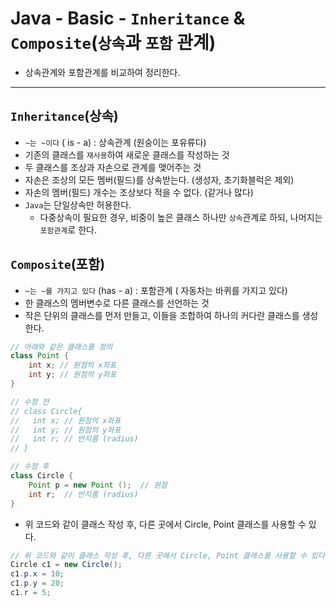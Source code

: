 # Java - Basic - `Inheritance` & `Composite`(`상속`과 `포함` 관계)
* 상속관계와 포함관계를 비교하여 정리한다.


---

## `Inheritance`(상속)
- `~는 ~이다` ( is - a) : 상속관계 (원숭이는 포유류다)
- 기존의 클래스를 `재사용`하여  새로운 클래스를 작성하는 것
- 두 클래스를 조상과 자손으로 관계를 맺어주는 것
- 자손은 조상의 모든 멤버(필드)를 상속받는다. (생성자, 초기화블럭은 제외)
- 자손의 멤버(필드) 개수는 조상보다 적을 수 없다. (같거나 많다)
- `Java`는 단일상속만 허용한다.
    - 다중상속이 필요한 경우, 비중이 높은 클래스 하나만 `상속`관계로 하되, 나머지는 `포함관계`로 한다.

## `Composite`(포함)
- `~는 ~를 가지고 있다` (has - a) : 포함관계 ( 자동차는 바퀴를 가지고 있다)
- 한 클래스의 멤버변수로 다른 클래스를 선언하는 것
- 작은 단위의 클래스를 먼저 만들고, 이들을 조합하여 하나의 커다란 클래스를 생성한다.
```java
// 아래와 같은 클래스를 정의
class Point {
	int x; // 원점의 x좌표
	int y; // 원점의 y좌표
}

// 수정 전
// class Circle{
// 	 int x; // 원점의 x좌표
// 	 int y; // 원점의 y좌표
// 	 int r; // 반지름 (radius)
// }

// 수정 후 
class Circle {
	Point p = new Point ();  // 원점
	int r;  // 반지름 (radius)
}
```
- 위 코드와 같이 클래스 작성 후, 다른 곳에서 Circle, Point 클래스를 사용할 수 있다.
```java
// 위 코드와 같이 클래스 작성 후, 다른 곳에서 Circle, Point 클래스를 사용할 수 있다.
Circle c1 = new Circle();
c1.p.x = 10;
c1.p.y = 20;
c1.r = 5;
```
